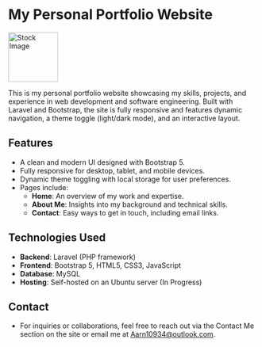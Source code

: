 # **My Personal Portfolio Website**
<p align="left">
  <img src="https://upload.wikimedia.org/wikipedia/commons/9/99/Sample_User_Icon.png" alt="Stock Image" width="100"/>
</p>
This is my personal portfolio website showcasing my skills, projects, and experience in web development and software engineering. Built with Laravel and Bootstrap, the site is fully responsive and features dynamic navigation, a theme toggle (light/dark mode), and an interactive layout.

## **Features**
- A clean and modern UI designed with Bootstrap 5.
- Fully responsive for desktop, tablet, and mobile devices.
- Dynamic theme toggling with local storage for user preferences.
- Pages include:
  - **Home**: An overview of my work and expertise.
  - **About Me**: Insights into my background and technical skills.
  - **Contact**: Easy ways to get in touch, including email links.

## **Technologies Used**
- **Backend**: Laravel (PHP framework)
- **Frontend**: Bootstrap 5, HTML5, CSS3, JavaScript
- **Database**: MySQL
- **Hosting**: Self-hosted on an Ubuntu server (In Progress)

## **Contact**
- For inquiries or collaborations, feel free to reach out via the Contact Me section on the site or email me at Aarn10934@outlook.com.
